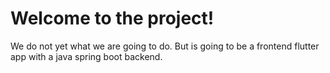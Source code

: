 # Welcome to the project!

We do not yet what we are going to do. But is going to be a frontend flutter app with a java spring boot backend.

